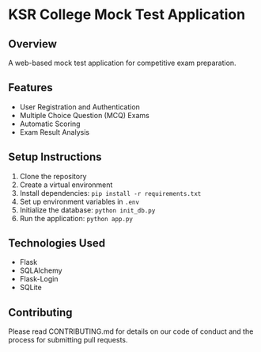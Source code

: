 # KSR College Mock Test Application

## Overview
A web-based mock test application for competitive exam preparation.

## Features
- User Registration and Authentication
- Multiple Choice Question (MCQ) Exams
- Automatic Scoring
- Exam Result Analysis

## Setup Instructions
1. Clone the repository
2. Create a virtual environment
3. Install dependencies: `pip install -r requirements.txt`
4. Set up environment variables in `.env`
5. Initialize the database: `python init_db.py`
6. Run the application: `python app.py`

## Technologies Used
- Flask
- SQLAlchemy
- Flask-Login
- SQLite

## Contributing
Please read CONTRIBUTING.md for details on our code of conduct and the process for submitting pull requests.
